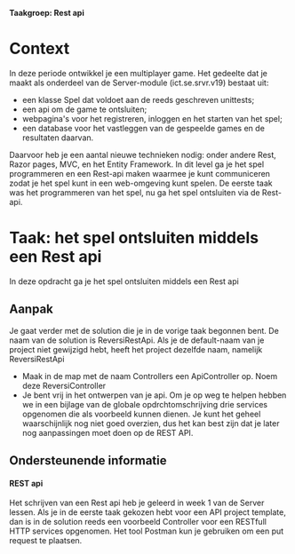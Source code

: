 **Taakgroep: Rest api**

# Context

In deze periode ontwikkel je een multiplayer game. Het gedeelte dat je maakt als onderdeel van de Server-module (ict.se.srvr.v19) bestaat uit:

-   een klasse Spel dat voldoet aan de reeds geschreven unittests;
-   een api om de game te ontsluiten;
-   webpagina's voor het registreren, inloggen en het starten van het spel;
-   een database voor het vastleggen van de gespeelde games en de resultaten daarvan.

Daarvoor heb je een aantal nieuwe technieken nodig: onder andere Rest, Razor pages, MVC, en het Entity Framework. In dit level ga je het spel programmeren en een Rest-api maken waarmee je kunt communiceren zodat je het spel kunt in een web-omgeving kunt spelen. De eerste taak was het programmeren van het spel, nu ga het spel ontsluiten via de Rest-api.

# Taak: het spel ontsluiten middels een Rest api

In deze opdracht ga je het spel ontsluiten middels een Rest api

## Aanpak

Je gaat verder met de solution die je in de vorige taak begonnen bent. De naam van de solution is ReversiRestApi. Als je de default-naam van je project niet gewijzigd hebt, heeft het project dezelfde naam, namelijk ReversiRestApi

-   Maak in de map met de naam Controllers een ApiController op. Noem deze ReversiController
-   Je bent vrij in het ontwerpen van je api. Om je op weg te helpen hebben we in een bijlage van de globale opdrchtomschrijving drie services opgenomen die als voorbeeld kunnen dienen. Je kunt het geheel waarschijnlijk nog niet goed overzien, dus het kan best zijn dat je later nog aanpassingen moet doen op de REST API.

## Ondersteunende informatie

#### REST api

Het schrijven van een Rest api heb je geleerd in week 1 van de Server lessen. Als je in de eerste taak gekozen hebt voor een API project template, dan is in de solution reeds een voorbeeld Controller voor een RESTfull HTTP services opgenomen. Het tool Postman kun je gebruiken om een put request te plaatsen.